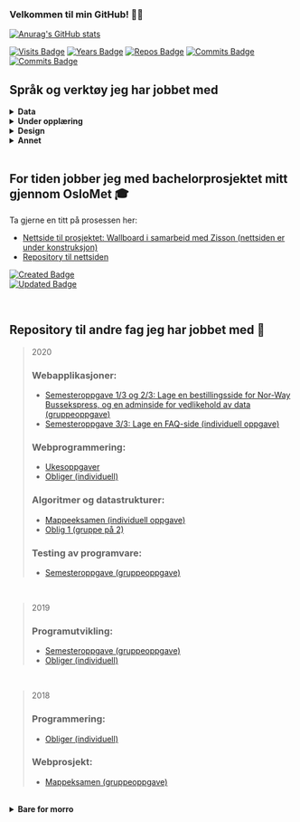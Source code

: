 ### Velkommen til min GitHub!  🌱✨

<!--
**martineea/martineea** is a ✨ _special_ ✨ repository because its `README.md` (this file) appears on your GitHub profile.

Here are some ideas to get you started:

- 🔭 I’m currently working on ...
- 🌱 I’m currently learning ...
- 👯 I’m looking to collaborate on ...
- 🤔 I’m looking for help with ...
- 💬 Ask me about ...
- 📫 How to reach me: ...
- 😄 Pronouns: ...
- ⚡ Fun fact: ...
-->

<!-- Stats -->
[![Anurag's GitHub stats](https://github-readme-stats.vercel.app/api/top-langs/?username=martineea&layout=compact&theme=dracula)](https://github.com/anuraghazra/github-readme-stats)

<!-- Teller: -->
[![Visits Badge](https://badges.pufler.dev/visits/martineea/martineea?size=50&padding=5&bots=true)](https://badges.pufler.dev)
[![Years Badge](https://badges.pufler.dev/years/martineea)](https://badges.pufler.dev)
[![Repos Badge](https://badges.pufler.dev/repos/martineea)](https://badges.pufler.dev)
[![Commits Badge](https://badges.pufler.dev/commits/monthly/martineea)](https://badges.pufler.dev)
[![Commits Badge](https://badges.pufler.dev/commits/yearly/martineea)](https://badges.pufler.dev)
</br>

## Språk og verktøy jeg har jobbet med
<details>	
  <summary><b>Data</b></summary>
  
### Programmeringsspråk: </br>
<img alt="HTML5" src="https://img.shields.io/badge/html5%20-%23E34F26.svg?&style=for-the-badge&logo=html5&logoColor=white"/>&nbsp;
<img alt="JavaScript" src="https://img.shields.io/badge/javascript%20-%23323330.svg?&style=for-the-badge&logo=javascript&logoColor=%23F7DF1E"/>&nbsp;
<img alt="CSS3" src="https://img.shields.io/badge/css3%20-%231572B6.svg?&style=for-the-badge&logo=css3&logoColor=white"/>&nbsp;
<img alt="Java" src="https://img.shields.io/badge/java-%23ED8B00.svg?&style=for-the-badge&logo=java&logoColor=white"/>&nbsp;
<img alt="C#" src="https://img.shields.io/badge/c%23%20-%23239120.svg?&style=for-the-badge&logo=c-sharp&logoColor=white"/>&nbsp;
<img alt="TypeScript" src="https://img.shields.io/badge/typescript%20-%23007ACC.svg?&style=for-the-badge&logo=typescript&logoColor=white"/>&nbsp;
<code><img title="JSON" height="25" src="https://github.com/zumrudu-anka/zumrudu-anka/blob/master/images/json.svg"></code>&nbsp;

### Databaser: </br>
<img alt="SQLite" src ="https://img.shields.io/badge/sqlite-%2307405e.svg?&style=for-the-badge&logo=sqlite&logoColor=white"/>&nbsp;
(<img alt="MySQL" src="https://img.shields.io/badge/mysql-%2300f.svg?&style=for-the-badge&logo=mysql&logoColor=white"/>)&nbsp;
(<img alt="MongoDB" src ="https://img.shields.io/badge/MongoDB-%234ea94b.svg?&style=for-the-badge&logo=mongodb&logoColor=white"/>)&nbsp;

### Rammeverk: </br>
<img alt="Angular" src="https://img.shields.io/badge/angular%20-%23DD0031.svg?&style=for-the-badge&logo=angular&logoColor=white"/>&nbsp;
<img alt="Bootstrap" src="https://img.shields.io/badge/bootstrap%20-%23563D7C.svg?&style=for-the-badge&logo=bootstrap&logoColor=white"/>&nbsp;
<img alt="jQuery" src="https://img.shields.io/badge/jquery%20-%230769AD.svg?&style=for-the-badge&logo=jquery&logoColor=white"/>&nbsp;
<code><img title=".NetCore" height="25" src="https://github.com/zumrudu-anka/zumrudu-anka/blob/master/images/dotnetcore.svg"></code>&nbsp;

### Verion control: </br>
<img alt="GitHub" src="https://img.shields.io/badge/github%20-%23121011.svg?&style=for-the-badge&logo=github&logoColor=white"/>&nbsp;

### Operativsystemer: </br>
<img alt="IOS" src="https://img.shields.io/badge/iOS-000000?style=for-the-badge&logo=ios&logoColor=white">&nbsp;
<img alt="Windows 10" src="https://img.shields.io/badge/Windows-0078D6?style=for-the-badge&logo=windows&logoColor=white" />&nbsp;

### IDE </br>
<code><img title="Visual Studio Code" height="25" src="https://github.com/zumrudu-anka/zumrudu-anka/blob/master/images/vscode.png"></code>

</details>

<details>	
  <summary><b>Under opplæring</b></summary>
  
## Språk og verktøy under opplæring
<img alt="SASS" src="https://img.shields.io/badge/SASS%20-hotpink.svg?&style=for-the-badge&logo=SASS&logoColor=white"/>&nbsp;
<code><img title="Microsoft Visual Studio" height="25" src="https://github.com/zumrudu-anka/zumrudu-anka/blob/master/images/visualstudio.png"></code>&nbsp;
<!--<code><img title="SASS" height="25" src="https://github.com/zumrudu-anka/zumrudu-anka/blob/master/images/sass.svg"></code>-->

</details>

<details>	
  <summary><b>Design</b></summary>
  
### Designprogrammer: </br>
<img alt="Adobe" src="https://img.shields.io/badge/adobe%20-%23FF0000.svg?&style=for-the-badge&logo=adobe&logoColor=white"/>&nbsp;
<img alt="Adobe Photoshop" src="https://img.shields.io/badge/adobe%20photoshop%20-%2331A8FF.svg?&style=for-the-badge&logo=adobe%20photoshop&logoColor=white"/>&nbsp;
<img alt="Adobe Illustrator" src="https://img.shields.io/badge/adobe%20illustrator%20-%23FF9A00.svg?&style=for-the-badge&logo=adobe%20illustrator&logoColor=white"/>

</details>

<details>	
  <summary><b>Annet</b></summary>
  
### Sosiale medier: </br>
<img alt="LinkedIn" src="https://img.shields.io/badge/linkedin%20-%230077B5.svg?&style=for-the-badge&logo=linkedin&logoColor=white"/>&nbsp;
<img alt="Slack" src="https://img.shields.io/badge/Slack-4A154B?style=for-the-badge&logo=slack&logoColor=white" />&nbsp;
<img alt="Facebook" src="https://img.shields.io/badge/Facebook%20-%231877F2.svg?&style=for-the-badge&logo=Facebook&logoColor=white"/>&nbsp;
<img alt="Instagram" src="https://img.shields.io/badge/<handle>%20-%23E4405F.svg?&style=for-the-badge&logo=Instagram&logoColor=white"/>&nbsp;
<img alt="" src="https://img.shields.io/badge/<handle>%20-%23FFFC00.svg?&style=for-the-badge&logo=Snapchat&logoColor=white"/>&nbsp;
<img alt="Outlook" src="https://img.shields.io/badge/Microsoft_Outlook-0078D4?style=for-the-badge&logo=microsoft-outlook&logoColor=white" />&nbsp;
<img alt="WhatsApp" src="https://img.shields.io/badge/WhatsApp-25D366?style=for-the-badge&logo=whatsapp&logoColor=white"/>&nbsp;
<img alt="Zoom" src="https://img.shields.io/badge/Zoom-2D8CFF?style=for-the-badge&logo=zoom&logoColor=white" />&nbsp;
<img alt="Pinterest" src="https://img.shields.io/badge/<handle >%20-%23E60023.svg?&style=for-the-badge&logo=Pinterest&logoColor=white"/>

### Annet: </br>
<img alt="Trello" src="https://img.shields.io/badge/Trello%20-%23026AA7.svg?&style=for-the-badge&logo=Trello&logoColor=white"/>&nbsp;
<img alt="Arduino" src="https://img.shields.io/badge/-Arduino-00979D?style=for-the-badge&logo=Arduino&logoColor=white"/>&nbsp;
<img alt="Raspberry Pi" src="https://img.shields.io/badge/-Raspberry%20Pi-C51A4A?style=for-the-badge&logo=Raspberry-Pi"/>

</details>

<!--
<code><img title="HTML5" height="25" src="https://github.com/zumrudu-anka/zumrudu-anka/blob/master/images/html5.svg"></code>
<code><img height="27" src="https://raw.githubusercontent.com/github/explore/80688e429a7d4ef2fca1e82350fe8e3517d3494d/topics/javascript/javascript.png" alt="javascript"></code>
<code><img title="Java" height="25" src="https://github.com/zumrudu-anka/zumrudu-anka/blob/master/images/java-original.svg"></code>
<code><img title="CSS" height="25" src="https://github.com/zumrudu-anka/zumrudu-anka/blob/master/images/css.svg"></code>
<code><img title="JSON" height="25" src="https://github.com/zumrudu-anka/zumrudu-anka/blob/master/images/json.svg"></code>
<code><img title="C#" height="25" src="https://github.com/zumrudu-anka/zumrudu-anka/blob/master/images/cSharp.svg"></code>
<code><img title=".NetCore" height="25" src="https://github.com/zumrudu-anka/zumrudu-anka/blob/master/images/dotnetcore.svg"></code>
<code><img height="27" src="https://raw.githubusercontent.com/github/explore/80688e429a7d4ef2fca1e82350fe8e3517d3494d/topics/sql/sql.png" alt="sql"></code>
<code><img height="27" src="https://encrypted-tbn0.gstatic.com/images?q=tbn%3AANd9GcSTTzPAw-55ssm1Im594xYZ9eRQu2JylrkYLg&usqp=CAU" alt="mongodb"></code>
<code><img title="Visual Studio Code" height="25" src="https://github.com/zumrudu-anka/zumrudu-anka/blob/master/images/vscode.png"></code>
<code><img title="JQuery" height="25" src="https://github.com/zumrudu-anka/zumrudu-anka/blob/master/images/jquery-original.svg"></code>
<code><a href="https://www.typescriptlang.org"><img alt="TypeScript" title="TypeScript" src="https://raw.githubusercontent.com/github/explore/80688e429a7d4ef2fca1e82350fe8e3517d3494d/topics/typescript/typescript.png" height="25"></a></code>

![Bootstrap](https://img.shields.io/badge/-Bootstrap-black?logo=bootstrap&style=social)&nbsp;&nbsp;
![MySQL](https://img.shields.io/badge/-MySQL-black?logo=mysql&style=social)&nbsp;&nbsp;
![GitHub](https://img.shields.io/badge/-GitHub-black?logo=github&style=social)&nbsp;&nbsp;
-->

</br>

## For tiden jobber jeg med bachelorprosjektet mitt gjennom OsloMet 🎓 </br>
Ta gjerne en titt på prosessen her:
- [Nettside til prosjektet: Wallboard i samarbeid med Zisson (nettsiden er under konstruksjon)](https://bachelorgruppe32.github.io/#) 
- [Repository til nettsiden](https://github.com/bachelorgruppe32/bachelorgruppe32.github.io)

[![Created Badge](https://badges.pufler.dev/created/bachelorgruppe32/bachelorgruppe32.github.io)](https://badges.pufler.dev) </br>
[![Updated Badge](https://badges.pufler.dev/updated/bachelorgruppe32/bachelorgruppe32.github.io)](https://badges.pufler.dev)

</br>

## Repository til andre fag jeg har jobbet med 🤖 </br>

> 2020
> ### Webapplikasjoner:
> - [Semesteroppgave 1/3 og 2/3: Lage en bestillingsside for Nor-Way Bussekspress, og en adminside for vedlikehold av data (gruppeoppgave)](https://github.com/martineea/WebapplikasjonerOppgave1-master/)
> - [Semesteroppgave 3/3: Lage en FAQ-side (individuell oppgave)](https://github.com/martineea/Webapplikasjoner_3Individuell/)
> ### Webprogrammering:
> - [Ukesoppgaver](https://github.com/martineea/Webprogrammering_ukesoppgaver/)
> - [Obliger (individuell)](https://github.com/martineea/Webprogrammering_obliger/)
> ### Algoritmer og datastrukturer:
> - [Mappeeksamen (individuell oppgave)](https://github.com/martineea/Mappeeksamen_AlgDat/)
> - [Oblig 1 (gruppe på 2)](https://github.com/martineea/AlgDat_Oblig1/)
> ### Testing av programvare:
> - [Semesteroppgave (gruppeoppgave)](https://github.com/martineea/Testing-av-programvare-master/)
</br>

> 2019
> ### Programutvikling:
> - [Semesteroppgave (gruppeoppgave)](https://github.com/martineea/Programutvikling-Semesteroppgave-master/)
> - [Obliger (individuell)](https://github.com/martineea/Programutvikling_obliger/)
</br>

> 2018
> ### Programmering:
> - [Obliger (individuell)](https://github.com/martineea/Programmering_obliger/)
> ### Webprosjekt:
> - [Mappeksamen (gruppeoppgave)](https://github.com/martineea/Webprosjekt_Eksamen/)


</br>



<details>	
  <summary><b>Bare for morro</b></summary>
  
  ## GitHub Trophy
[![trophy](https://github-profile-trophy.vercel.app/?username=martineea&theme=dracula&no-frame=true&no-bg=false)](https://github.com/ryo-ma/github-profile-trophy)

<table>
  <tr>
    <td>Du er besøkende nummer: </td>
  </tr>
    <tr>
    <td><img src="https://profile-counter.glitch.me/martineea/count.svg" alt="" /></td>
  </tr>
</table>

</details>

<!--[![Anurag's GitHub stats](https://github-readme-stats.vercel.app/api?username=martineea&show_icons=true&theme=dracula&no-bg=true&no-frame=true)](https://github.com/anuraghazra/github-readme-stats)-->


